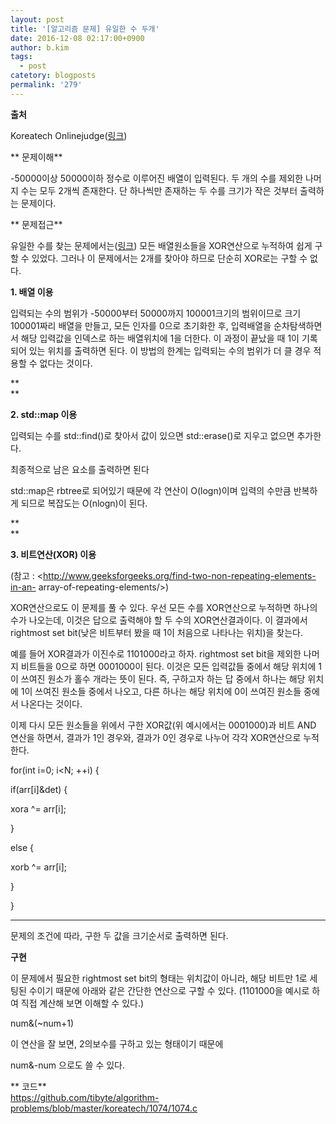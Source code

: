 ```yaml
---
layout: post
title: '[알고리즘 문제] 유일한 수 두개'
date: 2016-12-08 02:17:00+0900
author: b.kim
tags:
  - post
catetory: blogposts
permalink: '279'
---
```



**출처**

Koreatech Onlinejudge([링크](http://judge.koreatech.ac.kr/problem.php?id=1074))

  

  

 ** 문제이해**

-50000이상 50000이하 정수로 이루어진 배열이 입력된다. 두 개의 수를 제외한 나머지 수는 모두 2개씩 존재한다. 단 하나씩만 존재하는 두 수를 크기가 작은 것부터 출력하는 문제이다.

  

  
 ** 문제접근**

유일한 수를 찾는 문제에서는([링크](http://tibyte.kr/226)) 모든 배열원소들을 XOR연산으로 누적하여 쉽게 구할 수
있었다. 그러나 이 문제에서는 2개를 찾아야 하므로 단순히 XOR로는 구할 수 없다.

  

 **1\. 배열 이용**

입력되는 수의 범위가 -50000부터 50000까지 100001크기의 범위이므로 크기 100001짜리 배열을 만들고, 모든 인자를 0으로
초기화한 후, 입력배열을 순차탐색하면서 해당 입력값을 인덱스로 하는 배열위치에 1을 더한다. 이 과정이 끝났을 때 1이 기록되어 있는 위치를
출력하면 된다. 이 방법의 한계는 입력되는 수의 범위가 더 클 경우 적용할 수 없다는 것이다.

 **  
**

 **2\. std::map 이용**

입력되는 수를 std::find()로 찾아서 값이 있으면 std::erase()로 지우고 없으면 추가한다.

최종적으로 남은 요소를 출력하면 된다

std::map은 rbtree로 되어있기 때문에 각 연산이 O(logn)이며 입력의 수만큼 반복하게 되므로 복잡도는 O(nlogn)이 된다.

 **  
**

 **3\. 비트연산(XOR) 이용**

(참고 : <http://www.geeksforgeeks.org/find-two-non-repeating-elements-in-an-
array-of-repeating-elements/>)

XOR연산으로도 이 문제를 풀 수 있다. 우선 모든 수를 XOR연산으로 누적하면 하나의 수가 나오는데, 이것은 답으로 출력해야 할 두 수의
XOR연산결과이다. 이 결과에서 rightmost set bit(낮은 비트부터 봤을 때 1이 처음으로 나타나는 위치)을 찾는다.

  

예를 들어 XOR결과가 이진수로 1101000라고 하자. rightmost set bit을 제외한 나머지 비트들을 0으로 하면
0001000이 된다. 이것은 모든 입력값들 중에서 해당 위치에 1이 쓰여진 원소가 홀수 개라는 뜻이 된다. 즉, 구하고자 하는 답 중에서
하나는 해당 위치에 1이 쓰여진 원소들 중에서 나오고, 다른 하나는 해당 위치에 0이 쓰여진 원소들 중에서 나온다는 것이다.

  

이제 다시 모든 원소들을 위에서 구한 XOR값(위 예시에서는 0001000)과 비트 AND 연산을 하면서, 결과가 1인 경우와, 결과가 0인
경우로 나누어 각각 XOR연산으로 누적한다.

 for(int i=0; i<N; ++i) {

if(arr[i]&det) {

xora ^= arr[i];

}

else {

xorb ^= arr[i];

}

}  
  
---  
  
문제의 조건에 따라, 구한 두 값을 크기순서로 출력하면 된다.

  
  

**구현**

이 문제에서 필요한 rightmost set bit의 형태는 위치값이 아니라, 해당 비트만 1로 세팅된 수이기 때문에 아래와 같은 간단한
연산으로 구할 수 있다.  (1101000을 예시로 하여 직접 계산해 보면 이해할 수 있다.)

num&(~num+1)

  

이 연산을 잘 보면, 2의보수를 구하고 있는 형태이기 때문에

num&-num 으로도 쓸 수 있다.

  

  
 ** 코드**  
https://github.com/tibyte/algorithm-problems/blob/master/koreatech/1074/1074.c


